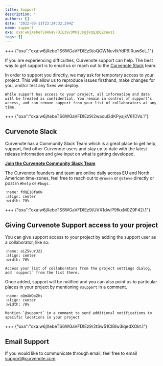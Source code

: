 ```yaml
---
title: Support
description: ''
authors: []
date: '2022-03-11T23:24:32.294Z'
name: support
oxa: oxa:w6jXebeTS6WGaVFDIEz9/DM0IJsgjkqqJpQZcWwsi
tags: []
---
```


+++ {"oxa":"oxa:w6jXebeTS6WGaVFDIEz9/oQGWNuvfkYdP9IRuw6eL.1"}

If you are experiencing difficulties, Curvenote support can help. The best way to get support is to email us or reach out to the [Curvenote Slack](http://slack.curvenote.dev) team.

In order to support you directly, we may ask for temporary access to your project. This will allow us to reproduce issues firsthand, make changes for you, and/or test any fixes we deploy.

````{important}
While support has access to your project, all information and data will be treated as confidential. You remain in control of support’s access, and can remove support from your list of collaborators at any time.

````

+++ {"oxa":"oxa:w6jXebeTS6WGaVFDIEz9/2wacul3dKPyajxV61DVs.1"}

## Curvenote Slack

Curvenote has a Community Slack Team which is a great place to get help, support, find other Curvenote users and stay up to date with the latest release information and give input on what is getting developed.

[**Join the Curvenote Community Slack Team**](http://slack.curvenote.dev)

The Curvenote founders and team are online daily across EU and North American time-zones, feel free to reach out to `@rowan` or `@steve` directly or post in `#help` or `#bugs`.

```{figure} images/w6jXebeTS6WGaVFDIEz9-JPSa2Pp2KNiE6mITKLpn-v1.png
:name: fdQE18fa0N
:align: center
:width: 70%
```

+++ {"oxa":"oxa:w6jXebeTS6WGaVFDIEz9/UVX1dwiP9fkxM0Z9F42i.1"}

## Giving Curvenote Support access to your project

You can give support access to your project by adding the support user as a collaborator, like so:

```{figure} images/w6jXebeTS6WGaVFDIEz9-dB0zGvlqHeHHKr9tQ94G-v1.gif
:name: aiZ5vurJ22
:align: center
:width: 70%

Access your list of collaborators from the project settings dialog, add `support` from the list there.
```

Once added, support will be notified and you can also point us to particular places in your project by mentioning `@support` in a comment.

```{figure} images/w6jXebeTS6WGaVFDIEz9-tQHZIzPgaoRxV7aQY2ij-v1.gif
:name: oQmXWQpZHs
:align: center
:width: 70%

Mention `@support` in a comment to send additional notifications to specific locations in your project
```

+++ {"oxa":"oxa:w6jXebeTS6WGaVFDIEz9/2tSw51CIBIw3lqedXOkt.1"}

## Email Support

If you would like to communicate through email, feel free to email [support@curvenote.com](mailto:support@curvenote.com).

